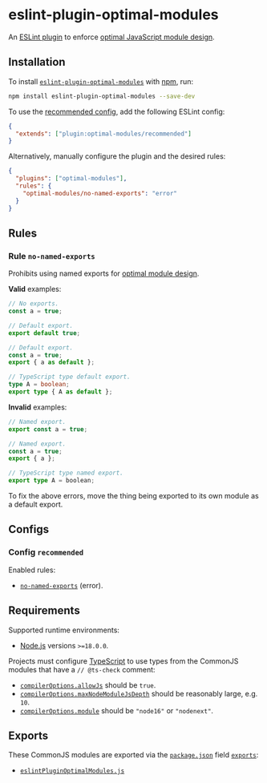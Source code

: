 # eslint-plugin-optimal-modules

An [ESLint plugin](https://eslint.org/docs/latest/use/configure/plugins) to enforce [optimal JavaScript module design](https://jaydenseric.com/blog/optimal-javascript-module-design).

## Installation

To install [`eslint-plugin-optimal-modules`](https://npm.im/eslint-plugin-optimal-modules) with [npm](https://docs.npmjs.com/downloading-and-installing-node-js-and-npm), run:

```sh
npm install eslint-plugin-optimal-modules --save-dev
```

To use the [recommended config](#config-recommended), add the following ESLint config:

```json
{
  "extends": ["plugin:optimal-modules/recommended"]
}
```

Alternatively, manually configure the plugin and the desired rules:

```json
{
  "plugins": ["optimal-modules"],
  "rules": {
    "optimal-modules/no-named-exports": "error"
  }
}
```

## Rules

### Rule `no-named-exports`

Prohibits using named exports for [optimal module design](https://jaydenseric.com/blog/optimal-javascript-module-design).

**Valid** examples:

```js
// No exports.
const a = true;
```

```js
// Default export.
export default true;
```

```js
// Default export.
const a = true;
export { a as default };
```

```ts
// TypeScript type default export.
type A = boolean;
export type { A as default };
```

**Invalid** examples:

```js
// Named export.
export const a = true;
```

```js
// Named export.
const a = true;
export { a };
```

```ts
// TypeScript type named export.
export type A = boolean;
```

To fix the above errors, move the thing being exported to its own module as a default export.

## Configs

### Config `recommended`

Enabled rules:

- [`no-named-exports`](#rule-no-named-exports) (error).

## Requirements

Supported runtime environments:

- [Node.js](https://nodejs.org) versions `>=18.0.0`.

Projects must configure [TypeScript](https://typescriptlang.org) to use types from the CommonJS modules that have a `// @ts-check` comment:

- [`compilerOptions.allowJs`](https://typescriptlang.org/tsconfig#allowJs) should be `true`.
- [`compilerOptions.maxNodeModuleJsDepth`](https://typescriptlang.org/tsconfig#maxNodeModuleJsDepth) should be reasonably large, e.g. `10`.
- [`compilerOptions.module`](https://typescriptlang.org/tsconfig#module) should be `"node16"` or `"nodenext"`.

## Exports

These CommonJS modules are exported via the [`package.json`](./package.json) field [`exports`](https://nodejs.org/api/packages.html#exports):

- [`eslintPluginOptimalModules.js`](./eslintPluginOptimalModules.js)
